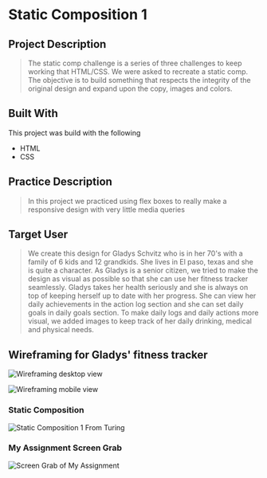 # Static Composition 1

## Project Description
> The static comp challenge is a series of three challenges to keep working that HTML/CSS. We were asked to recreate a static comp. The objective is to build something that respects the integrity of the original design and expand upon the copy, images and colors.

## Built With
This project was build with the following
- HTML
- CSS

## Practice Description
> In this project we practiced using flex boxes to really make a responsive design with very little media queries

## Target User 
> We create this design for Gladys Schvitz who is in her 70's with a family of 6 kids and 12 grandkids. She lives in El paso, texas and she is quite a character. As Gladys is a senior citizen, we tried to make the design as visual as possible so that she can use her fitness tracker seamlessly. Gladys takes her health seriously and she is always on top of keeping herself up to date with her progress. She can view her daily achievements in the action log section and she can set daily goals in daily goals section. To make daily logs and daily actions more visual, we added images to keep track of her daily drinking, medical and physical needs. 

## Wireframing for Gladys' fitness tracker 
![Wireframing desktop view](<img width="919" alt="Screen Shot 2019-03-25 at 2 51 06 PM" src="https://user-images.githubusercontent.com/41176822/54953909-f7615b80-4f0e-11e9-8d35-8a49705ac4ae.png">)

![Wireframing mobile view](<img width="869" alt="Screen Shot 2019-03-25 at 3 00 12 PM" src="https://user-images.githubusercontent.com/41176822/54953915-f9c3b580-4f0e-11e9-92f9-9c6459830f70.png">)


### Static Composition
![Static Composition 1 From Turing](images/static-comp.jpg)

### My Assignment Screen Grab
![Screen Grab of My Assignment](images/user-comp.png)
